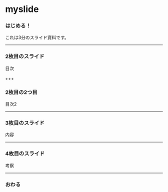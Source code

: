 # myslide
### はじめる！


これは3分のスライド資料です。


---


### 2枚目のスライド


目次


+++


### 2枚目の2つ目


目次2


---


### 3枚目のスライド


内容


---


### 4枚目のスライド


考察


---


### おわる
